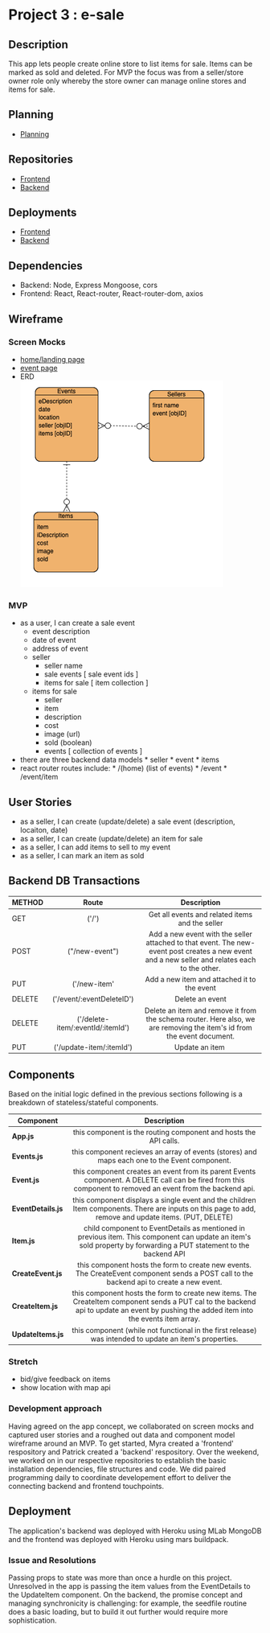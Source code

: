 # Project 3 : e-sale

## Description
This app lets people create online store to list items for sale. Items can be marked as sold and deleted. For MVP the focus was from a seller/store owner role only whereby the store owner can manage online stores and items for sale.

## Planning
* [Planning](https://github.com/myraileen/Frontend/blob/master/planning/ProjectProposal.md)

## Repositories
* [Frontend](https://github.com/myraileen/Frontend)
* [Backend](https://github.com/mpmrjd2020/Backend)

## Deployments
* [Frontend](https://e-sale-frontend.herokuapp.com/)
* [Backend](https://e-sale-backend.herokuapp.com/)

## Dependencies
* Backend: Node, Express Mongoose, cors
* Frontend: React, React-router, React-router-dom, axios

## Wireframe

### Screen Mocks
* [home/landing page](https://wireframe.cc/Bs9KFt)
* [event page](https://wireframe.cc/RHbhrj)
* ERD  
  ![ERD](./planning/ERD.png)

### MVP
* as a user, I can create a sale event
    - event description
    - date of event
    - address of event
  - seller
    - seller name
    - sale events [ sale event ids ]
    - items for sale [ item collection ]
  - items for sale
      * seller
      * item
      * description
      * cost
      * image (url)
      * sold (boolean)
      * events [ collection of events ]
* there are three backend data models
      * seller
      * event
      * items
* react router routes  include: 
      * /(home) (list of events)
      * /event
      * /event/item

## User Stories
* as a seller, I can create (update/delete) a sale event (description, locaiton, date)
* as a seller, I can create (update/delete) an item for sale
* as a seller, I can add items to sell to my event
* as a seller, I can mark an item as sold 

## Backend DB Transactions

| METHOD | Route | Description |
| --- | :---: | :---: | 
| GET | ('/') | Get all events and related items and the seller |
| POST | ("/new-event") | Add a new event with the seller attached to that event. The new-event post creates a new event and a new seller and relates each to the other. |
| PUT | ('/new-item' | Add a new item and attached it to the event
| DELETE | ('/event/:eventDeleteID') | Delete an event |
| DELETE | ('/delete-item/:eventId/:itemId') | Delete an item and remove it from the schema router. Here also, we are removing the item's id from the event document.  |
| PUT | ('/update-item/:itemId') | Update an item  |
  

## Components
Based on the initial logic defined in the previous sections following is a breakdown of stateless/stateful components. 

| Component | Description | 
| --- |  :---: |
| **App.js** | this component is the routing component and hosts the API calls. |
| **Events.js** | this component recieves an array of events (stores) and maps each one to the Event component. |
| **Event.js** | this component creates an event from its parent Events component. A DELETE call can be fired from this component to removed an event from the backend api. |
| **EventDetails.js** | this component displays a single event and the children Item components. There are inputs on this page to add, remove and update items. (PUT, DELETE) |
| **Item.js** | child component to EventDetails as mentioned in previous item. This component can update an item's sold property by forwarding a PUT statement to the backend API |
| **CreateEvent.js** | this component hosts the form to create new events. The CreateEvent component sends a POST call to the backend api to create a new event. |
| **CreateItem.js** | this component hosts the form to create new items. The CreateItem component sends a PUT cal to the backend api to update an event by pushing the added item into the events item array. |
| **UpdateItems.js** | this component (while not functional in the first release) was intended to update an item's properties. |
  

### Stretch
* bid/give feedback on items
* show location with map api

### Development approach
Having agreed on the app concept, we collaborated on screen mocks and captured user stories and a roughed out data and component model wireframe around an MVP. To get started, Myra created a 'frontend' respository and Patrick created a 'backend' respository. Over the weekend, we  worked on in our respective repositories to establish the basic installation dependencies, file structures and code. We did paired programming daily to coordinate developement effort to deliver the connecting backend and frontend touchpoints. 

## Deployment
The application's backend was deployed with Heroku using MLab MongoDB and the frontend was deployed with Heroku using mars buildpack.

### Issue and Resolutions
Passing props to state was more than once a hurdle on this project. Unresolved in the app is passing the item values from the EventDetails to the UpdateItem component.
On the backend, the promise concept and managing synchronicity is challenging: for example, the seedfile routine does a basic loading, but to build it out further would require more sophistication.





